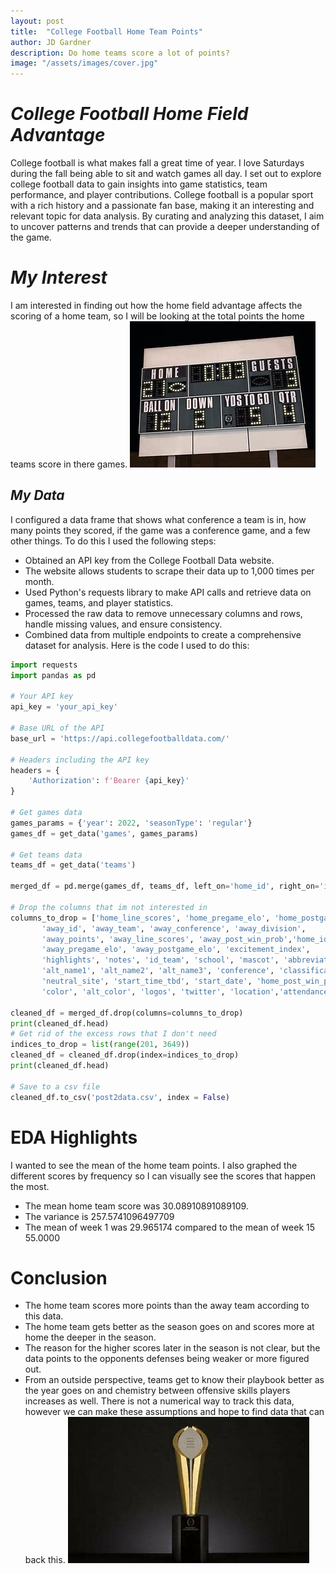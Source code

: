 ```yaml
---
layout: post
title:  "College Football Home Team Points"
author: JD Gardner
description: Do home teams score a lot of points?   
image: "/assets/images/cover.jpg"
---
```


# _College Football Home Field Advantage_
College football is what makes fall a great time of year. I love Saturdays during the fall being able to sit and watch games all day. I set out to explore college football data to gain insights into game statistics, team performance, and player contributions. College football is a popular sport with a rich history and a passionate fan base, making it an interesting and relevant topic for data analysis. By curating and analyzing this dataset, I aim to uncover patterns and trends that can provide a deeper understanding of the game.

# _My Interest_
I am interested in finding out how the home field advantage affects the scoring of a home team, so I will be looking at the total points the home teams score in there games.
![Score Board](assets/images/scoreboard.jpg)
## _My Data_
I configured a data frame that shows what conference a team is in, how many points they scored, if the game was a conference game, and a few other things. 
To do this I used the following steps:
- Obtained an API key from the College Football Data website.
- The website allows students to scrape their data up to 1,000 times per month. 
- Used Python's requests library to make API calls and retrieve data on games, teams, and player statistics.
- Processed the raw data to remove unnecessary columns and rows, handle missing values, and ensure consistency.
- Combined data from multiple endpoints to create a comprehensive dataset for analysis.
Here is the code I used to do this:
```python
import requests
import pandas as pd

# Your API key
api_key = 'your_api_key'

# Base URL of the API
base_url = 'https://api.collegefootballdata.com/'

# Headers including the API key
headers = {
    'Authorization': f'Bearer {api_key}'
}

# Get games data
games_params = {'year': 2022, 'seasonType': 'regular'}
games_df = get_data('games', games_params)

# Get teams data
teams_df = get_data('teams')

merged_df = pd.merge(games_df, teams_df, left_on='home_id', right_on='id', suffixes=('_game', '_team'))

# Drop the columns that im not interested in
columns_to_drop = ['home_line_scores', 'home_pregame_elo', 'home_postgame_elo',
       'away_id', 'away_team', 'away_conference', 'away_division',
       'away_points', 'away_line_scores', 'away_post_win_prob','home_id',
       'away_pregame_elo', 'away_postgame_elo', 'excitement_index',
       'highlights', 'notes', 'id_team', 'school', 'mascot', 'abbreviation',
       'alt_name1', 'alt_name2', 'alt_name3', 'conference', 'classification', 'completed',
       'neutral_site', 'start_time_tbd', 'start_date', 'home_post_win_prob',
       'color', 'alt_color', 'logos', 'twitter', 'location','attendance','id_game','venue_id','season_type','venue','venue_id']

cleaned_df = merged_df.drop(columns=columns_to_drop)
print(cleaned_df.head)
# Get rid of the excess rows that I don't need
indices_to_drop = list(range(201, 3649))
cleaned_df = cleaned_df.drop(index=indices_to_drop)
print(cleaned_df.head)

# Save to a csv file
cleaned_df.to_csv('post2data.csv', index = False)
```
# EDA Highlights
I wanted to see the mean of the home team points. I also graphed the different scores by frequency so I can visually see the scores that happen the most. 
- The mean home team score was 30.08910891089109.
- The variance is 257.5741096497709
- The mean of week 1 was 29.965174 compared to the mean of week 15 55.0000

# Conclusion
- The home team scores more points than the away team according to this data.
- The home team gets better as the season goes on and scores more at home the deeper in the season. 
- The reason for the higher scores later in the season is not clear, but the data points to the opponents defenses being weaker or more figured out. 
- From an outside perspective, teams get to know their playbook better as the year goes on and chemistry between offensive skills players increases as well. There is not a numerical way to track this data, however we can make these assumptions and hope to find data that can back this. 
![CFP Trophy](assets/images/trophy.jpg)
